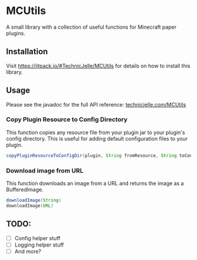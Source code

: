 # MCUtils
A small library with a collection of useful functions for Minecraft paper plugins.

## Installation
Visit https://jitpack.io/#TechnicJelle/MCUtils for details on how to install this library.

## Usage
Please see the javadoc for the full API reference: [technicjelle.com/MCUtils](https://technicjelle.com/MCUtils/com/technicjelle/MCUtils.html)

### Copy Plugin Resource to Config Directory
This function copies any resource file from your plugin jar to your plugin's config directory.
This is useful for adding default configuration files to your plugin.
```java
copyPluginResourceToConfigDir(plugin, String fromResource, String toConfigFile, boolean overwrite) 
```

### Download image from URL
This function downloads an image from a URL and returns the image as a BufferedImage.
```java
downloadImage(String)
downloadImage​(URL)
```

## TODO:
- [ ] Config helper stuff
- [ ] Logging helper stuff
- [ ] And more?
